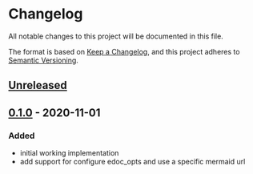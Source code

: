 # Changelog
All notable changes to this project will be documented in this file.

The format is based on [Keep a Changelog](https://keepachangelog.com/en/1.0.0/),
and this project adheres to [Semantic Versioning](https://semver.org/spec/v2.0.0.html).

## [Unreleased]

<!---
### Deprecated
### Added
### Changed
### Removed
### Fixed
### Security
-->

## [0.1.0] - 2020-11-01

### Added
- initial working implementation
- add support for configure edoc_opts and use a specific mermaid url

[Unreleased]: https://github.com/joaohf/edocmermaid/compare/v1.0.0...HEAD
[0.1.0]: https://github.com/joaohf/edocmermaid/releases/tag/v0.1.0

